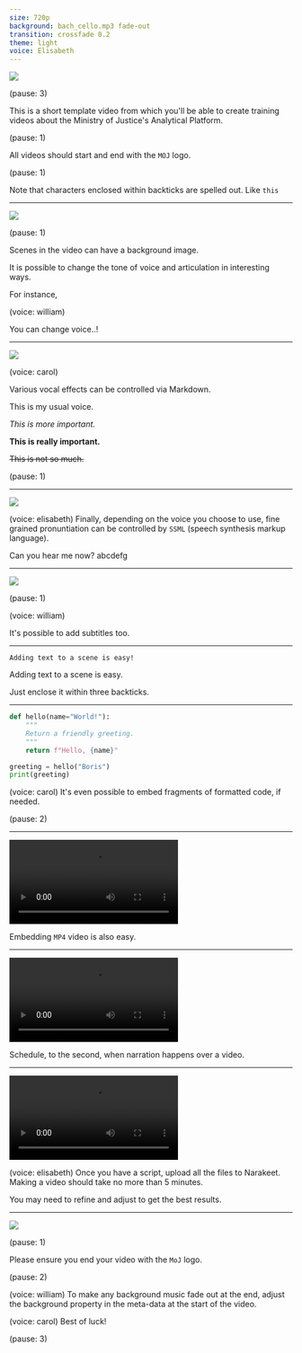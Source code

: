```yaml
---
size: 720p
background: bach_cello.mp3 fade-out
transition: crossfade 0.2
theme: light
voice: Elisabeth 
---
```


<!--

This is just a comment, Narakeet will ignore it. Useful for metadata!

A full description of the capabilities, stage directions and other ways to
assemble a script can be found here:

https://www.narakeet.com/docs/format/

-->

![](moj_logo.png)

(pause: 3)

This is a short template video from which you'll be able to create training
videos about the Ministry of Justice's Analytical Platform.

(pause: 1)

All videos should start and end with the `MOJ` logo.

(pause: 1)

Note that characters enclosed within backticks are spelled out. Like `this`

---

![](analytic_platform_tools.png)

(pause: 1)

Scenes in the video can have a background image.

It is possible to change the tone of voice and articulation in interesting
ways.

For instance,

(voice: william)

You can change voice..!

---

![](analytic_platform_tools.png)

(voice: carol) 

Various vocal effects can be controlled via Markdown.

This is my usual voice.

_This is more important._

**This is really important.**

~~This is not so much.~~

(pause: 1)

---

![](analytic_platform_tools.png)

(voice: elisabeth) 
Finally, depending on the voice you choose to use,
fine grained pronuntiation can be controlled by `SSML`
(speech synthesis markup language).

<speak>
  <prosody rate="slow" pitch="-2st">
    Can you hear me now?
  </prosody>  
  <say-as interpret-as="verbatim">
    abcdefg
  </say-as>
</speak>

---

![](analytic_platform_tools.png)

(pause: 1)

(voice: william) 

It's possible to add subtitles too.

---

```
Adding text to a scene is easy!
```

Adding text to a scene is easy.

Just enclose it within three backticks.

---

```python
def hello(name="World!"):
    """
    Return a friendly greeting.
    """
    return f"Hello, {name}"

greeting = hello("Boris")
print(greeting)
```

(voice: carol) 
It's even possible to embed fragments of formatted code, if needed.

(pause: 2)

---

![00-05](unidling_ap.mp4)

Embedding `MP4` video is also easy.

---

![05-12](unidling_ap.mp4)

Schedule, to the second, when narration happens over a video.

---

![](narakeet.mp4)

(voice: elisabeth) 
Once you have a script, upload all the files to Narakeet. Making a video should
take no more than 5 minutes.

You may need to refine and adjust to get the best results.

---


![](moj_logo.png)

(pause: 1)

Please ensure you end your video with the `MoJ` logo.

(pause: 2)

(voice: william) 
To make any background music fade out at the end,
adjust the background property in the meta-data at
the start of the video.

(voice: carol) 
Best of luck!

(pause: 3)
